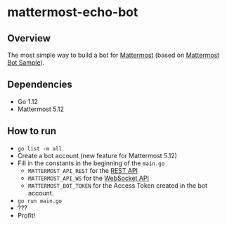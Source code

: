 # mattermost-echo-bot

## Overview
The most simple way to build a bot for [Mattermost](https://www.mattermost.org) (based on [Mattermost Bot Sample](https://github.com/mattermost/mattermost-bot-sample-golang)).

## Dependencies
* Go 1.12
* Mattermost 5.12

## How to run
* `go list -m all`
* Create a bot account (new feature for Mattermost 5.12)
* Fill in the constants in the beginning of the `main.go`
  * `MATTERMOST_API_REST` for the [REST API](https://api.mattermost.com)
  * `MATTERMOST_API_WS` for the [WebSocket API](https://api.mattermost.com/#tag/WebSocket)
  * `MATTERMOST_BOT_TOKEN` for the Access Token created in the bot account.
* `go run main.go`
* ???
* Profit!
